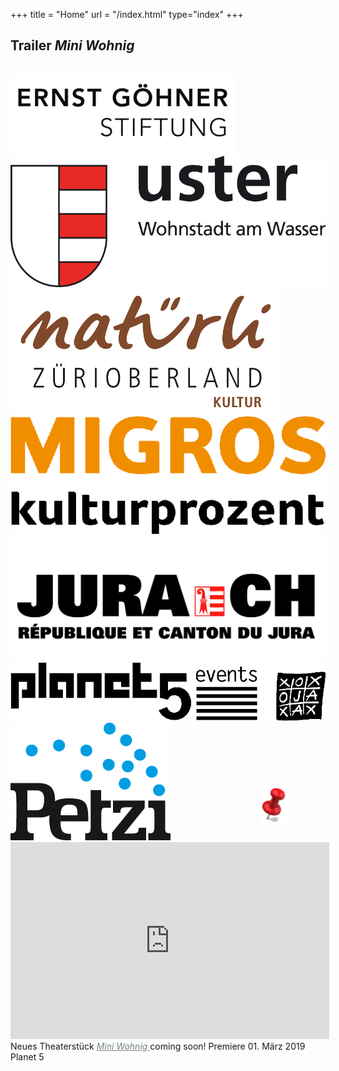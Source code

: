 +++
title = "Home"
url = "/index.html"
type="index"
+++
<div class="overlay overlay-left" >
<h2> <a style="color: 3FA0A0">Trailer <i> Mini Wohnig </i> </a> </h2></br>
</div>

<div class="overlay overlay-right">
  <div id="logos" style="">
  <img src="images/EGS.jpg"/>
  <img src="images/uster.jpg"/>
  <img src="images/oberland.jpg"/>
  <img src="images/migrosbunt.gif"/>
    <img src="images/jura2.gif"/>
    <img src="images/planet5.gif"/>
  <img src="images/petzi.png"/>

  </div>
</div>
<div class="polaroid pl-home">
<iframe width="510" height="315" src="https://www.youtube.com/embed/sxqm2Pagd4k" frameborder="0" allow="autoplay; encrypted-media" allowfullscreen></iframe>
  Neues Theaterstück
      <a style="color:#758484" href="/stueck">
       <i>Mini Wohnig</i> 
      </a> coming soon!
  Premiere 01. März 2019 Planet 5
</div>
<img src="images/reiszweckemini.png" style="position: relative; top: -440px;left: 400px; ;width: 45px;"/>

<script>
$('.carousel').slick({
  slidesToShow: 1,
  slidesToScroll: 1,
  autoplay: true,
  fade: true,
  autoplaySpeed: 4500,
  prevArrow: null,
  nextArrow: null,
  pauseOnHover: false,
  speed: 2000,
});
</script>



